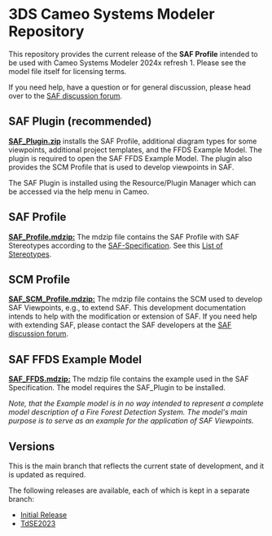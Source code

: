 # 3DS Cameo Systems Modeler Repository

This repository provides the current release of the **SAF Profile** intended to be used with Cameo Systems Modeler 2024x refresh 1. Please see the model file itself for licensing terms.

If you need help, have a question or for general discussion, please head over to the [SAF discussion forum](https://github.com/GfSE/SAF-Specification/discussions).


## SAF Plugin (recommended)
 **[SAF_Plugin.zip](SAF_Plugin/SAF_Plugin.zip)** installs the SAF Profile, additional diagram types for some viewpoints, additional project templates, and the FFDS Example Model. The plugin is required to open the SAF FFDS Example Model. The plugin also provides the SCM Profile that is used to develop viewpoints in SAF.

The SAF Plugin is installed using the Resource/Plugin Manager which can be accessed via the help menu in Cameo.

## SAF Profile
**[SAF_Profile.mdzip:](SAF_Plugin/profiles/SAF_Profile.mdzip)** The mdzip file contains the SAF Profile with SAF Stereotypes according to the [SAF-Specification](https://github.com/GfSE/SAF-Specification/). See this [List of Stereotypes](https://github.com/GfSE/SAF-Specification/blob/main/stereotypes.md).

## SCM Profile
**[SAF_SCM_Profile.mdzip:](SAF_Plugin/profiles/SAF_SCM_Profile.mdzip)** The mdzip file contains the SCM used to develop SAF Viewpoints, e.g., to extend SAF.
This development documentation intends to help with the modification or extension of SAF. If you need help with extending SAF, please contact the SAF developers at the [SAF discussion forum](https://github.com/GfSE/SAF-Specification/discussions).

## SAF FFDS Example Model
**[SAF_FFDS.mdzip:](SAF_Plugin/samples/SAF/SAF_FFDS.mdzip)** The mdzip file contains the example used in the SAF Specification. The model requires the SAF_Plugin to be installed. 

*Note, that the Example model is in no way intended to represent a complete model description of a Fire Forest Detection System. The model's main purpose is to serve as an example for the application of SAF Viewpoints.*

## Versions
This is the main branch that reflects the current state of development, and it is updated as required.

The following releases are available, each of which is kept in a separate branch:
* [Initial Release](https://github.com/GfSE/SAF-Cameo-Profile/tree/Initial-Release)
* [TdSE2023](https://github.com/GfSE/SAF-Cameo-Profile/tree/TdSE2023)
